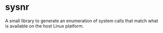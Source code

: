 
# sysnr

A small library to generate an enumeration of system calls that match
what is available on the host Linux platform.

